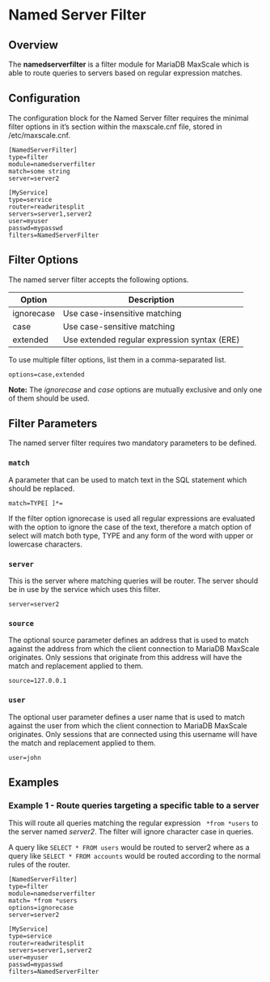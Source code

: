 # Named Server Filter

## Overview

The **namedserverfilter** is a filter module for MariaDB MaxScale which is able to route queries to servers based on regular expression matches.

## Configuration

The configuration block for the Named Server filter requires the minimal filter options in it’s section within the maxscale.cnf file, stored in /etc/maxscale.cnf.

```
[NamedServerFilter]
type=filter
module=namedserverfilter
match=some string
server=server2

[MyService]
type=service
router=readwritesplit
servers=server1,server2
user=myuser
passwd=mypasswd
filters=NamedServerFilter
```

## Filter Options

The named server filter accepts the following options.

|Option    |Description                                 |
|----------|--------------------------------------------|
|ignorecase|Use case-insensitive matching               |
|case      |Use case-sensitive matching                 |
|extended  |Use extended regular expression syntax (ERE)|

To use multiple filter options, list them in a comma-separated list.

```
options=case,extended
```

**Note:** The _ignorecase_ and _case_ options are mutually exclusive and only
one of them should be used.

## Filter Parameters

The named server filter requires two mandatory parameters to be defined.

### `match`

A parameter that can be used to match text in the SQL statement which should be replaced.

```
match=TYPE[	]*=
```

If the filter option ignorecase is used all regular expressions are evaluated with the option to ignore the case of the text, therefore a match option of select will match both type, TYPE and any form of the word with upper or lowercase characters.

### `server`

This is the server where matching queries will be router. The server should be in use by the service which uses this filter.

```
server=server2
```

### `source`

The optional source parameter defines an address that is used to match against the address from which the client connection to MariaDB MaxScale originates. Only sessions that originate from this address will have the match and replacement applied to them.

```
source=127.0.0.1
```

### `user`

The optional user parameter defines a user name that is used to match against the user from which the client connection to MariaDB MaxScale originates. Only sessions that are connected using this username will have the match and replacement applied to them.

```
user=john
```

## Examples

### Example 1 - Route queries targeting a specific table to a server

This will route all queries matching the regular expression ` *from *users` to the server named *server2*. The filter will ignore character case in queries.

A query like `SELECT * FROM users` would be routed to server2 where as a query like `SELECT * FROM accounts` would be routed according to the normal rules of the router.

```
[NamedServerFilter]
type=filter
module=namedserverfilter
match= *from *users
options=ignorecase
server=server2

[MyService]
type=service
router=readwritesplit
servers=server1,server2
user=myuser
passwd=mypasswd
filters=NamedServerFilter
```
